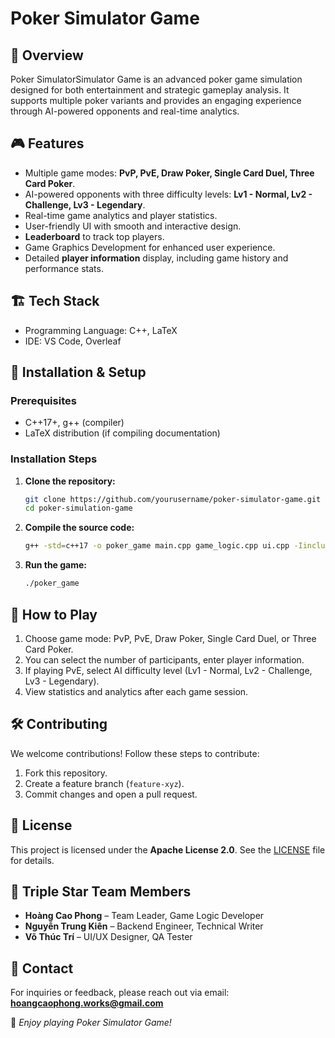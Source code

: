 # Poker Simulator Game

## 📌 Overview  
Poker SimulatorSimulator Game is an advanced poker game simulation designed for both entertainment and strategic gameplay analysis. It supports multiple poker variants and provides an engaging experience through AI-powered opponents and real-time analytics.

## 🎮 Features  
- Multiple game modes: **PvP, PvE, Draw Poker, Single Card Duel, Three Card Poker**.  
- AI-powered opponents with three difficulty levels: **Lv1 - Normal, Lv2 - Challenge, Lv3 - Legendary**.  
- Real-time game analytics and player statistics.  
- User-friendly UI with smooth and interactive design.  
- **Leaderboard** to track top players.  
- Game Graphics Development for enhanced user experience.  
- Detailed **player information** display, including game history and performance stats.

## 🏗️ Tech Stack  
- Programming Language: C++, LaTeX
- IDE: VS Code, Overleaf

## 🚀 Installation & Setup  
### Prerequisites  
- C++17+, g++ (compiler)  
- LaTeX distribution (if compiling documentation)  

### Installation Steps  
1. **Clone the repository:**  
   ```bash  
   git clone https://github.com/yourusername/poker-simulator-game.git  
   cd poker-simulation-game  
   ```  

2. **Compile the source code:**  
   ```bash  
   g++ -std=c++17 -o poker_game main.cpp game_logic.cpp ui.cpp -Iinclude  
   ```  

3. **Run the game:**  
   ```bash  
   ./poker_game  
   ```  

## 📖 How to Play  
1. Choose game mode: PvP, PvE, Draw Poker, Single Card Duel, or Three Card Poker.
2. You can select the number of participants, enter player information.
3. If playing PvE, select AI difficulty level (Lv1 - Normal, Lv2 - Challenge, Lv3 - Legendary). 
4. View statistics and analytics after each game session.  

## 🛠️ Contributing  
We welcome contributions! Follow these steps to contribute:  
1. Fork this repository.  
2. Create a feature branch (`feature-xyz`).  
3. Commit changes and open a pull request.  

## 📜 License  
This project is licensed under the **Apache License 2.0**. See the [LICENSE](LICENSE) file for details.  

## 👥 Triple Star Team Members  
- **Hoàng Cao Phong** – Team Leader, Game Logic Developer  
- **Nguyễn Trung Kiên** – Backend Engineer, Technical Writer  
- **Võ Thúc Trí** – UI/UX Designer, QA Tester  

## 📧 Contact  
For inquiries or feedback, please reach out via email: **hoangcaophong.works@gmail.com**  

🚀 *Enjoy playing Poker Simulator Game!*
